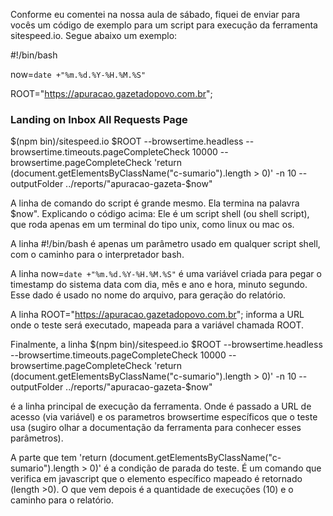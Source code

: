 Conforme eu comentei na nossa aula de sábado, fiquei de enviar para vocês um código de exemplo para um script para execução da ferramenta sitespeed.io. Segue abaixo um exemplo:

#!/bin/bash

now=`date +"%m.%d.%Y-%H.%M.%S"`

ROOT="https://apuracao.gazetadopovo.com.br";

### Landing on Inbox All Requests Page
$(npm bin)/sitespeed.io $ROOT --browsertime.headless --browsertime.timeouts.pageCompleteCheck 10000 --browsertime.pageCompleteCheck 'return (document.getElementsByClassName("c-sumario").length > 0)' -n 10 --outputFolder ../reports/"apuracao-gazeta-$now"

A linha de comando do script é grande mesmo. Ela termina na palavra $now". Explicando o código acima: Ele é um script shell (ou shell script), que roda apenas em um terminal do tipo unix, como linux ou mac os.

A linha #!/bin/bash  é apenas um parâmetro usado em qualquer script shell, com o caminho para o interpretador bash.

A linha   now=`date +"%m.%d.%Y-%H.%M.%S"` é uma variável criada para pegar o timestamp do sistema data com dia, mês e ano e hora, minuto segundo. Esse dado é usado no nome do arquivo, para geração do relatório.

A linha ROOT="https://apuracao.gazetadopovo.com.br"; informa a URL onde o teste será executado, mapeada para a variável chamada ROOT.

Finalmente, a linha
$(npm bin)/sitespeed.io $ROOT --browsertime.headless --browsertime.timeouts.pageCompleteCheck 10000 --browsertime.pageCompleteCheck 'return (document.getElementsByClassName("c-sumario").length > 0)' -n 10 --outputFolder ../reports/"apuracao-gazeta-$now"

é a linha principal de execução da ferramenta. Onde é passado a URL de acesso (via variável) e os parametros browsertime específicos que o teste usa (sugiro olhar a documentação da ferramenta para conhecer esses parâmetros).

A parte que tem   'return (document.getElementsByClassName("c-sumario").length > 0)' é a condição de parada do teste. É um comando que verifica em javascript que o elemento específico mapeado é retornado (length >0). 
O que vem depois é a quantidade de execuções (10) e o caminho para o relatório.
